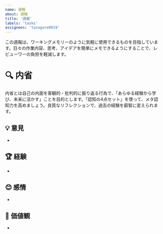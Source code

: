 ```yaml
---
name: 週報
about: 週報
title: '週報'
labels: 'tasks' 
assignees: 'tasogare0919'
---
```


この週報は、ワーキングメモリーのように気軽に使用できるものを目指しています。日々の作業内容、思考、アイデアを簡単にメモできるようにすることで、レビューワーの負担を軽減します。

# 🔍 内省
内省とは自己の内面を客観的・批判的に振り返る行為で、「あらゆる経験から学び、未来に活かす」ことを目的とします。「認知の4点セット」を使って、メタ認知力を高めましょう。良質なリフレクションで、過去の経験を叡智に変えられます。

## 💡 意見
- 

## 🏆 経験
- 

## 😊 感情
- 

## 🌟 価値観
- 


